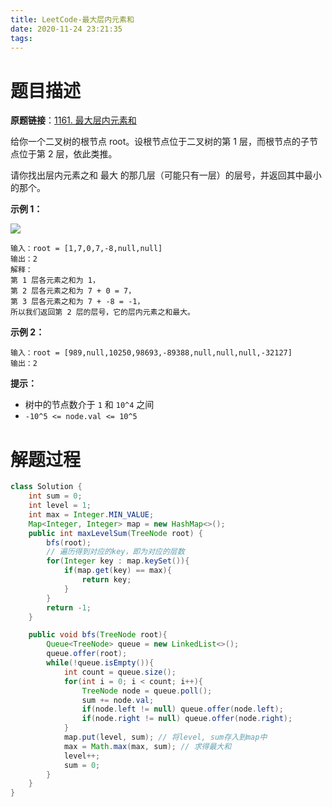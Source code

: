 ```yaml
---
title: LeetCode-最大层内元素和
date: 2020-11-24 23:21:35
tags:
---
```


# 题目描述

**原题链接**：[1161. 最大层内元素和](https://leetcode-cn.com/problems/maximum-level-sum-of-a-binary-tree/)

给你一个二叉树的根节点 root。设根节点位于二叉树的第 1 层，而根节点的子节点位于第 2 层，依此类推。

请你找出层内元素之和 最大 的那几层（可能只有一层）的层号，并返回其中最小的那个。

**示例 1：**

![](https://cdn.jsdelivr.net/gh/YuanbaoQiang/PicGoBed/img/20201124232652.jpeg)

```
输入：root = [1,7,0,7,-8,null,null]
输出：2
解释：
第 1 层各元素之和为 1，
第 2 层各元素之和为 7 + 0 = 7，
第 3 层各元素之和为 7 + -8 = -1，
所以我们返回第 2 层的层号，它的层内元素之和最大。
```

**示例 2：**

```
输入：root = [989,null,10250,98693,-89388,null,null,null,-32127]
输出：2
```

**提示：**

- 树中的节点数介于 `1` 和 `10^4` 之间
- `-10^5 <= node.val <= 10^5`

# 解题过程

```java
class Solution {
    int sum = 0;
    int level = 1;
    int max = Integer.MIN_VALUE;
    Map<Integer, Integer> map = new HashMap<>();
    public int maxLevelSum(TreeNode root) {
        bfs(root);
        // 遍历得到对应的key，即为对应的层数
        for(Integer key : map.keySet()){
            if(map.get(key) == max){
                return key;
            }
        }
        return -1;
    }

    public void bfs(TreeNode root){
        Queue<TreeNode> queue = new LinkedList<>();
        queue.offer(root);
        while(!queue.isEmpty()){
            int count = queue.size();
            for(int i = 0; i < count; i++){
                TreeNode node = queue.poll();
                sum += node.val;
                if(node.left != null) queue.offer(node.left);
                if(node.right != null) queue.offer(node.right);
            }
            map.put(level, sum); // 将level, sum存入到map中
            max = Math.max(max, sum); // 求得最大和
            level++;
            sum = 0;
        }
    }
}
```

